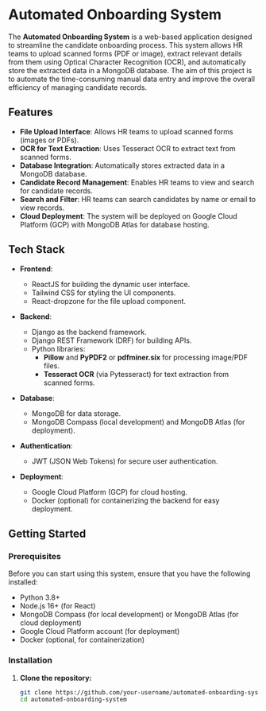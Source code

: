 # Automated Onboarding System

The **Automated Onboarding System** is a web-based application designed to streamline the candidate onboarding process. This system allows HR teams to upload scanned forms (PDF or image), extract relevant details from them using Optical Character Recognition (OCR), and automatically store the extracted data in a MongoDB database. The aim of this project is to automate the time-consuming manual data entry and improve the overall efficiency of managing candidate records.

## Features

- **File Upload Interface**: Allows HR teams to upload scanned forms (images or PDFs).
- **OCR for Text Extraction**: Uses Tesseract OCR to extract text from scanned forms.
- **Database Integration**: Automatically stores extracted data in a MongoDB database.
- **Candidate Record Management**: Enables HR teams to view and search for candidate records.
- **Search and Filter**: HR teams can search candidates by name or email to view records.
- **Cloud Deployment**: The system will be deployed on Google Cloud Platform (GCP) with MongoDB Atlas for database hosting.

## Tech Stack

- **Frontend**: 
  - ReactJS for building the dynamic user interface.
  - Tailwind CSS for styling the UI components.
  - React-dropzone for the file upload component.
  
- **Backend**:
  - Django as the backend framework.
  - Django REST Framework (DRF) for building APIs.
  - Python libraries: 
    - **Pillow** and **PyPDF2** or **pdfminer.six** for processing image/PDF files.
    - **Tesseract OCR** (via Pytesseract) for text extraction from scanned forms.
  
- **Database**:
  - MongoDB for data storage.
  - MongoDB Compass (local development) and MongoDB Atlas (for deployment).

- **Authentication**:
  - JWT (JSON Web Tokens) for secure user authentication.

- **Deployment**:
  - Google Cloud Platform (GCP) for cloud hosting.
  - Docker (optional) for containerizing the backend for easy deployment.

## Getting Started

### Prerequisites

Before you can start using this system, ensure that you have the following installed:

- Python 3.8+
- Node.js 16+ (for React)
- MongoDB Compass (for local development) or MongoDB Atlas (for cloud deployment)
- Google Cloud Platform account (for deployment)
- Docker (optional, for containerization)

### Installation

1. **Clone the repository:**

   ```bash
   git clone https://github.com/your-username/automated-onboarding-system.git
   cd automated-onboarding-system
